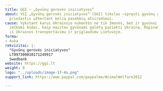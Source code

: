 ```yaml
---
title: GGI - „Gyvūnų gerovės iniciatyvos“
about: VšĮ „Gyvūnų gerovės iniciatyvos“ (GGI) tikslas –spręsti gyvūnų gerovės problemų
  priežastis užkertant kelią pasekmių atsiradimui.
cause: Vykstant karui Ukrainoje nukentės ne tik žmonės, bet ir gyvūnai. Intensyviai
  ieškomi būdai, kaip maistas gyvūnams galėtų pasiekti Ukrainą. Rūpinamasi gyvūnų
  iš Ukrainos transportavimu ir priglaudimu Lietuvoje.
forma:
- Auka
rekvizitai: |-
  "Gyvūnų gerovės iniciatyvos"
  LT897300010171249917
  Swedbank
website: https://ggi.lt
weight: 9
logo: "../uploads/image-17-4x.png"
support_link: https://www.paypal.com/paypalme/AnimalWelfare2012

---
```

